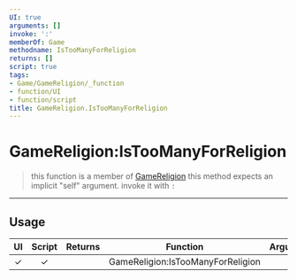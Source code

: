 ```yaml
---
UI: true
arguments: []
invoke: ':'
memberOf: Game
methodname: IsTooManyForReligion
returns: []
script: true
tags:
- Game/GameReligion/_function
- function/UI
- function/script
title: GameReligion.IsTooManyForReligion
---
```

# GameReligion:IsTooManyForReligion
> this function is a member of [GameReligion](civ-6/lua/GameReligion.md)
> this method expects an implicit "self" argument. invoke it with `:`
-----
## Usage
|  UI | Script | Returns | Function | Arguments |
|:---:|:------:|-------:|:--------:|:---------|
|✓|✓||GameReligion:IsTooManyForReligion||
